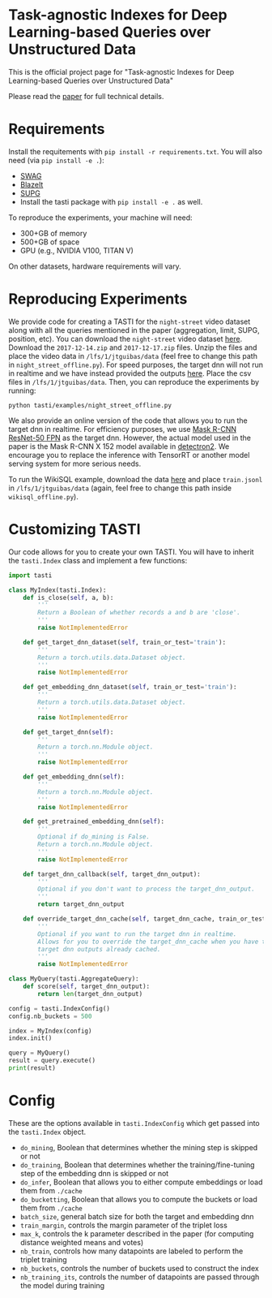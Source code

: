 # Task-agnostic Indexes for Deep Learning-based Queries over Unstructured Data

This is the official project page for "Task-agnostic Indexes for Deep Learning-based Queries over Unstructured Data"

Please read the [paper](https://google.com) for full technical details.

# Requirements

Install the requitements with `pip install -r requirements.txt`. You will also need (via `pip install -e .`):
- [SWAG](https://github.com/stanford-futuredata/swag-python)
- [BlazeIt](https://github.com/stanford-futuredata/blazeit)
- [SUPG](https://github.com/stanford-futuredata/supg)
- Install the tasti package with `pip install -e .` as well.

To reproduce the experiments, your machine will need:
- 300+GB of memory
- 500+GB of space
- GPU (e.g., NVIDIA V100, TITAN V)

On other datasets, hardware requirements will vary.

# Reproducing Experiments

We provide code for creating a TASTI for the `night-street` video dataset along with all the queries mentioned in the paper (aggregation, limit, SUPG, position, etc). You can download the `night-street` video dataset [here](https://drive.google.com/drive/folders/1phQuGu4oWwbArurprqruMztTdP1Fzz2F?usp=sharing). Download the `2017-12-14.zip` and `2017-12-17.zip` files. Unzip the files and place the video data in `/lfs/1/jtguibas/data` (feel free to change this path in `night_street_offline.py`). For speed purposes, the target dnn will not run in realtime and we have instead provided the outputs [here](https://drive.google.com/drive/folders/1XKZmBb0AvCBJX11bJGdoxdgMozoiSuWf?usp=sharing). Place the csv files in `/lfs/1/jtguibas/data`. Then, you can reproduce the experiments by running:

```
python tasti/examples/night_street_offline.py
```

We also provide an online version of the code that allows you to run the target dnn in realtime. For efficiency purposes, we use [Mask R-CNN ResNet-50 FPN](https://pytorch.org/docs/stable/torchvision/models.html#object-detection-instance-segmentation-and-person-keypoint-detection) as the target dnn. However, the actual model used in the paper is the Mask R-CNN X 152 model available in [detectron2](https://github.com/facebookresearch/detectron2). We encourage you to replace the inference with TensorRT or another model serving system for more serious needs.

To run the WikiSQL example, download the data [here](https://github.com/salesforce/WikiSQL) and place `train.jsonl` in `/lfs/1/jtguibas/data` (again, feel free to change this path inside `wikisql_offline.py`).

# Customizing TASTI

Our code allows for you to create your own TASTI. You will have to inherit the `tasti.Index` class and implement a few functions:

```python
import tasti

class MyIndex(tasti.Index):
    def is_close(self, a, b):
        '''
        Return a Boolean of whether records a and b are 'close'.
        '''
        raise NotImplementedError

    def get_target_dnn_dataset(self, train_or_test='train'):
        '''
        Return a torch.utils.data.Dataset object.
        '''
        raise NotImplementedError

    def get_embedding_dnn_dataset(self, train_or_test='train'):
        '''
        Return a torch.utils.data.Dataset object.
        '''
        raise NotImplementedError

    def get_target_dnn(self):
        '''
        Return a torch.nn.Module object.
        '''
        raise NotImplementedError

    def get_embedding_dnn(self):
        '''
        Return a torch.nn.Module object.
        '''
        raise NotImplementedError

    def get_pretrained_embedding_dnn(self):
        '''
        Optional if do_mining is False.
        Return a torch.nn.Module object.
        '''
        raise NotImplementedError

    def target_dnn_callback(self, target_dnn_output):
        '''
        Optional if you don't want to process the target_dnn_output.
        '''
        return target_dnn_output

    def override_target_dnn_cache(self, target_dnn_cache, train_or_test='train'):
        '''
        Optional if you want to run the target dnn in realtime.
        Allows for you to override the target_dnn_cache when you have the
        target dnn outputs already cached.
        '''
        raise NotImplementedError

class MyQuery(tasti.AggregateQuery):
    def score(self, target_dnn_output):
        return len(target_dnn_output)

config = tasti.IndexConfig()
config.nb_buckets = 500

index = MyIndex(config)
index.init()

query = MyQuery()
result = query.execute()
print(result)
```

# Config
These are the options available in `tasti.IndexConfig` which get passed into the `tasti.Index` object.
- `do_mining`, Boolean that determines whether the mining step is skipped or not
- `do_training`, Boolean that determines whether the training/fine-tuning step of the embedding dnn is skipped or not
- `do_infer`, Boolean that allows you to either compute embeddings or load them from `./cache`
- `do_bucketting`, Boolean that allows you to compute the buckets or load them from `./cache`
- `batch_size`, general batch size for both the target and embedding dnn
- `train_margin`, controls the margin parameter of the triplet loss
- `max_k`, controls the k parameter described in the paper (for computing distance weighted means and votes)
- `nb_train`, controls how many datapoints are labeled to perform the triplet training
- `nb_buckets`, controls the number of buckets used to construct the index
- `nb_training_its`, controls the number of datapoints are passed through the model during training
